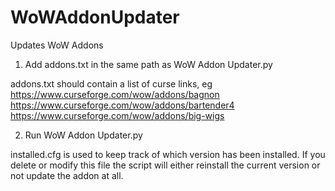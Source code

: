 # WoWAddonUpdater
Updates WoW Addons

1. Add addons.txt in the same path as WoW Addon Updater.py
    
addons.txt should contain a list of curse links, eg
        https://www.curseforge.com/wow/addons/bagnon
        https://www.curseforge.com/wow/addons/bartender4
        https://www.curseforge.com/wow/addons/big-wigs
        
2. Run WoW Addon Updater.py
    
installed.cfg is used to keep track of which version has been installed. If you delete or modify this file the script will either reinstall the current version or not update the addon at all.
